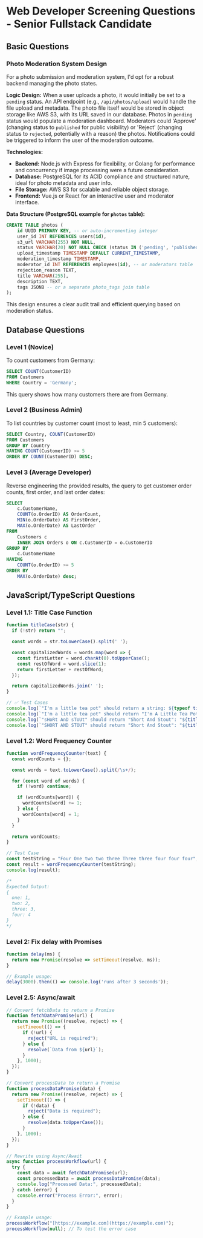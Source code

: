 # Web Developer Screening Questions - Senior Fullstack Candidate

## Basic Questions

### Photo Moderation System Design

For a photo submission and moderation system, I'd opt for a robust backend managing the photo states.

**Logic Design:**
When a user uploads a photo, it would initially be set to a `pending` status. An API endpoint (e.g., `/api/photos/upload`) would handle the file upload and metadata. The photo file itself would be stored in object storage like AWS S3, with its URL saved in our database. Photos in `pending` status would populate a moderation dashboard. Moderators could 'Approve' (changing status to `published` for public visibility) or 'Reject' (changing status to `rejected`, potentially with a reason) the photos. Notifications could be triggered to inform the user of the moderation outcome.

**Technologies:**
* **Backend:** Node.js with Express for flexibility, or Golang for performance and concurrency if image processing were a future consideration.
* **Database:** PostgreSQL for its ACID compliance and structured nature, ideal for photo metadata and user info.
* **File Storage:** AWS S3 for scalable and reliable object storage.
* **Frontend:** Vue.js or React for an interactive user and moderator interface.

**Data Structure (PostgreSQL example for `photos` table):**
```sql
CREATE TABLE photos (
    id UUID PRIMARY KEY, -- or auto-incrementing integer
    user_id INT REFERENCES users(id),
    s3_url VARCHAR(255) NOT NULL,
    status VARCHAR(20) NOT NULL CHECK (status IN ('pending', 'published', 'rejected')),
    upload_timestamp TIMESTAMP DEFAULT CURRENT_TIMESTAMP,
    moderation_timestamp TIMESTAMP,
    moderator_id INT REFERENCES employees(id), -- or moderators table
    rejection_reason TEXT,
    title VARCHAR(255),
    description TEXT,
    tags JSONB -- or a separate photo_tags join table
);
```

This design ensures a clear audit trail and efficient querying based on moderation status.

## Database Questions

### Level 1 (Novice)
To count customers from Germany:
```sql
SELECT COUNT(CustomerID)
FROM Customers
WHERE Country = 'Germany';
```
This query shows how many customers there are from Germany.

### Level 2 (Business Admin)
To list countries by customer count (most to least, min 5 customers):
```sql
SELECT Country, COUNT(CustomerID)
FROM Customers
GROUP BY Country
HAVING COUNT(CustomerID) >= 5
ORDER BY COUNT(CustomerID) DESC;
```

### Level 3 (Average Developer)
Reverse engineering the provided results, the query to get customer order counts, first order, and last order dates:
```sql
SELECT
    c.CustomerName,
    COUNT(o.OrderID) AS OrderCount,
    MIN(o.OrderDate) AS FirstOrder,
    MAX(o.OrderDate) AS LastOrder
FROM
    Customers c
    INNER JOIN Orders o ON c.CustomerID = o.CustomerID
GROUP BY
    c.CustomerName
HAVING
	COUNT(o.OrderID) >= 5
ORDER BY
    MAX(o.OrderDate) desc;
```

## JavaScript/TypeScript Questions
### Level 1.1: Title Case Function
```javascript
function titleCase(str) {
  if (!str) return "";

  const words = str.toLowerCase().split(' ');

  const capitalizedWords = words.map(word => {
    const firstLetter = word.charAt(0).toUpperCase();
    const restOfWord = word.slice(1);
    return firstLetter + restOfWord;
  });

  return capitalizedWords.join(' ');
}

// ✅ Test Cases
console.log(`"I'm a little tea pot" should return a string: ${typeof titleCase("I'm a little tea pot") === 'string'}`);
console.log(`"I'm a little tea pot" should return "I'm A Little Tea Pot": "${titleCase("I'm a little tea pot")}"`);
console.log(`"sHoRt AnD sToUt" should return "Short And Stout": "${titleCase("sHoRt AnD sToUt")}"`);
console.log(`"SHORT AND STOUT" should return "Short And Stout": "${titleCase("SHORT AND STOUT")}"`);
```

### Level 1.2: Word Frequency Counter

```javascript
function wordFrequencyCounter(text) {
  const wordCounts = {};

  const words = text.toLowerCase().split(/\s+/);

  for (const word of words) {
    if (!word) continue;

    if (wordCounts[word]) {
      wordCounts[word] += 1;
    } else {
      wordCounts[word] = 1;
    }
  }

  return wordCounts;
}

// Test Case
const testString = "Four One two two three Three three four four four";
const result = wordFrequencyCounter(testString);
console.log(result);

/*
Expected Output:
{
  one: 1,
  two: 2,
  three: 3,
  four: 4
}
*/
```
### Level 2: Fix delay with Promises

```javascript
function delay(ms) {
  return new Promise(resolve => setTimeout(resolve, ms));
}

// Example usage:
delay(3000).then(() => console.log('runs after 3 seconds'));
```
### Level 2.5: Async/await
```javascript
// Convert fetchData to return a Promise
function fetchDataPromise(url) {
  return new Promise((resolve, reject) => {
    setTimeout(() => {
      if (!url) {
        reject("URL is required");
      } else {
        resolve(`Data from ${url}`);
      }
    }, 1000);
  });
}

// Convert processData to return a Promise
function processDataPromise(data) {
  return new Promise((resolve, reject) => {
    setTimeout(() => {
      if (!data) {
        reject("Data is required");
      } else {
        resolve(data.toUpperCase());
      }
    }, 1000);
  });
}

// Rewrite using Async/Await
async function processWorkflow(url) {
  try {
    const data = await fetchDataPromise(url);
    const processedData = await processDataPromise(data);
    console.log("Processed Data:", processedData);
  } catch (error) {
    console.error("Process Error:", error);
  }
}

// Example usage:
processWorkflow("[https://example.com](https://example.com)");
processWorkflow(null); // To test the error case
```